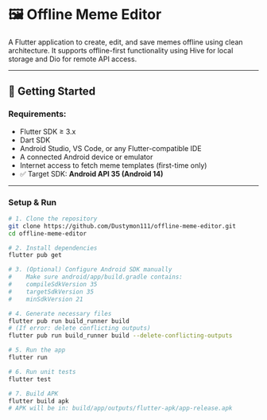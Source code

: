 # 🖼️ Offline Meme Editor

A Flutter application to create, edit, and save memes offline using clean architecture. It supports offline-first functionality using Hive for local storage and Dio for remote API access.

---

## 🚀 Getting Started

### Requirements:
- Flutter SDK ≥ 3.x
- Dart SDK
- Android Studio, VS Code, or any Flutter-compatible IDE
- A connected Android device or emulator
- Internet access to fetch meme templates (first-time only)
- ✅ Target SDK: **Android API 35 (Android 14)**

---

### Setup & Run

```bash
# 1. Clone the repository
git clone https://github.com/Dustymon111/offline-meme-editor.git
cd offline-meme-editor

# 2. Install dependencies
flutter pub get

# 3. (Optional) Configure Android SDK manually
#    Make sure android/app/build.gradle contains:
#    compileSdkVersion 35
#    targetSdkVersion 35
#    minSdkVersion 21

# 4. Generate necessary files
flutter pub run build_runner build
# (If error: delete conflicting outputs)
flutter pub run build_runner build --delete-conflicting-outputs

# 5. Run the app
flutter run

# 6. Run unit tests
flutter test

# 7. Build APK
flutter build apk
# APK will be in: build/app/outputs/flutter-apk/app-release.apk
